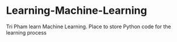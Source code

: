# Learning-Machine-Learning
Tri Pham learn Machine Learning. Place to store Python code for the learning process
